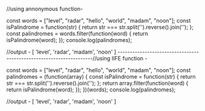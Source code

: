 //using annonymous function-

const words = ["level", "radar", "hello", "world", "madam", "noon"];
const isPalindrome = function(str) {
    return str === str.split('').reverse().join('');
};
const palindromes = words.filter(function(word) {
    return isPalindrome(word);
});
console.log(palindromes);

//output - [ 'level', 'radar', 'madam', 'noon' ]
--------------------------------------------------------------------//using IIFE function - 

const words = ["level", "radar", "hello", "world", "madam", "noon"];
const palindromes = (function(array) {
    const isPalindrome = function(str) {
        return str === str.split('').reverse().join('');
    };
    return array.filter(function(word) {
        return isPalindrome(word);
    });
})(words);
console.log(palindromes);

//output - [ 'level', 'radar', 'madam', 'noon' ]